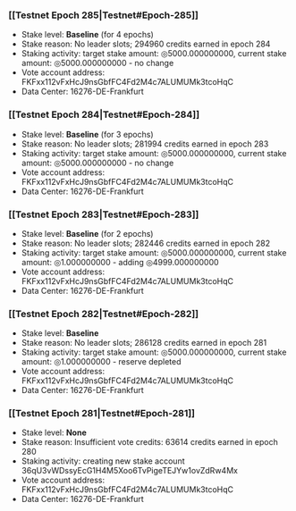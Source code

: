 ### [[Testnet Epoch 285|Testnet#Epoch-285]]
* Stake level: **Baseline** (for 4 epochs)
* Stake reason: No leader slots; 294960 credits earned in epoch 284
* Staking activity: target stake amount: ◎5000.000000000, current stake amount: ◎5000.000000000 - no change
* Vote account address: FKFxx112vFxHcJ9nsGbfFC4Fd2M4c7ALUMUMk3tcoHqC
* Data Center: 16276-DE-Frankfurt
### [[Testnet Epoch 284|Testnet#Epoch-284]]
* Stake level: **Baseline** (for 3 epochs)
* Stake reason: No leader slots; 281994 credits earned in epoch 283
* Staking activity: target stake amount: ◎5000.000000000, current stake amount: ◎5000.000000000 - no change
* Vote account address: FKFxx112vFxHcJ9nsGbfFC4Fd2M4c7ALUMUMk3tcoHqC
* Data Center: 16276-DE-Frankfurt
### [[Testnet Epoch 283|Testnet#Epoch-283]]
* Stake level: **Baseline** (for 2 epochs)
* Stake reason: No leader slots; 282446 credits earned in epoch 282
* Staking activity: target stake amount: ◎5000.000000000, current stake amount: ◎1.000000000 - adding ◎4999.000000000
* Vote account address: FKFxx112vFxHcJ9nsGbfFC4Fd2M4c7ALUMUMk3tcoHqC
* Data Center: 16276-DE-Frankfurt
### [[Testnet Epoch 282|Testnet#Epoch-282]]
* Stake level: **Baseline**
* Stake reason: No leader slots; 286128 credits earned in epoch 281
* Staking activity: target stake amount: ◎5000.000000000, current stake amount: ◎1.000000000 - reserve depleted
* Vote account address: FKFxx112vFxHcJ9nsGbfFC4Fd2M4c7ALUMUMk3tcoHqC
* Data Center: 16276-DE-Frankfurt
### [[Testnet Epoch 281|Testnet#Epoch-281]]
* Stake level: **None**
* Stake reason: Insufficient vote credits: 63614 credits earned in epoch 280
* Staking activity: creating new stake account 36qU3vWDssyEcG1H4M5Xoo6TvPigeTEJYw1ovZdRw4Mx
* Vote account address: FKFxx112vFxHcJ9nsGbfFC4Fd2M4c7ALUMUMk3tcoHqC
* Data Center: 16276-DE-Frankfurt